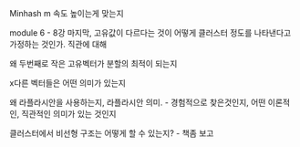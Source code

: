 Minhash m 속도 높이는게 맞는지

module 6 - 8강 마지막, 고유값이 다르다는 것이 어떻게 클러스터 정도를 나타낸다고 가정하는 것인가. 직관에 대해



왜 두번째로 작은 고유벡터가 분할의 최적이 되는지

x다른 벡터들은 어떤 의미가 있는지

왜 라플라시안을 사용하는지, 라플라시안 의미. - 경험적으로 찾은것인지, 어떤 이론적인, 직관적인 의미가 있는 것인지

클러스터에서 비선형 구조는 어떻게 할 수 있는지? - 책좀 보고 